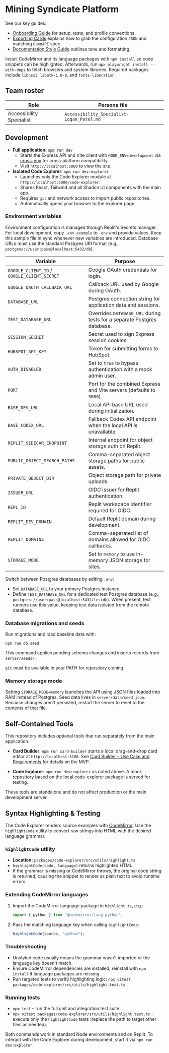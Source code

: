 # Mining Syndicate Platform


See our key guides:

- [Onboarding Guide](docs/onboarding.md) for setup, tests, and profile conventions.
- [Exporting Cards](docs/exporting-cards.md) explains how to grab the configuration `JSON` and matching `OpenAPI` spec.
- [Documentation Style Guide](docs/style-guide.md) outlines tone and formatting.

Install CodeMirror and its language packages with `npm install` so code snippets can be highlighted.
Afterwards, run `npx playwright install --with-deps` to fetch browsers and system libraries.
Required packages include `libnss3`, `libatk-1.0-0`, and `fonts-liberation`.

## Team roster

| Role | Persona file |
|-----|--------------|
| Accessibility Specialist | `Accessibility_Specialist-Logan_Patel.md` |

## Development

- **Full application**: `npm run dev`
  - Starts the Express API and Vite client with `NODE_ENV=development` via [cross-env](https://www.npmjs.com/package/cross-env) for cross‑platform compatibility.
  - Visit `http://localhost:5000` to view the site.
- **Isolated Code Explorer**: `npm run dev:explorer`
  - Launches only the Code Explorer module at `http://localhost:5000/code-explorer`.
  - Shares React, Tailwind and all Shadcn UI components with the main app.
  - Requires `git` and network access to import public repositories.
  - Automatically opens your browser to the explorer page.

### Environment variables

Environment configuration is managed through Replit's Secrets manager. For local development, copy `.env.example` to `.env` and provide values. Keep this sample file in sync whenever new variables are introduced. Database URLs must use the standard Postgres URI format (e.g., `postgres://user:pass@localhost:5432/db`).

| Variable | Purpose |
|----------|---------|
| `GOOGLE_CLIENT_ID` / `GOOGLE_CLIENT_SECRET` | Google OAuth credentials for login. |
| `GOOGLE_OAUTH_CALLBACK_URL` | Callback URL used by Google during OAuth. |
| `DATABASE_URL` | Postgres connection string for application data and sessions. |
| `TEST_DATABASE_URL` | Overrides `DATABASE_URL` during tests for a separate Postgres database. |
| `SESSION_SECRET` | Secret used to sign Express session cookies. |
| `HUBSPOT_API_KEY` | Token for submitting forms to HubSpot. |
| `AUTH_DISABLED` | Set to `true` to bypass authentication with a mock admin user. |
| `PORT` | Port for the combined Express and Vite servers (defaults to `5000`). |
| `BASE_DEV_URL` | Local API base URL used during initialization. |
| `BASE_CODEX_URL` | Fallback Codex API endpoint when the local API is unavailable. |
| `REPLIT_SIDECAR_ENDPOINT` | Internal endpoint for object storage auth on Replit. |
| `PUBLIC_OBJECT_SEARCH_PATHS` | Comma-separated object storage paths for public assets. |
| `PRIVATE_OBJECT_DIR` | Object storage path for private uploads. |
| `ISSUER_URL` | OIDC issuer for Replit authentication. |
| `REPL_ID` | Replit workspace identifier required for OIDC. |
| `REPLIT_DEV_DOMAIN` | Default Replit domain during development. |
| `REPLIT_DOMAINS` | Comma-separated list of domains allowed for OIDC callbacks. |
| `STORAGE_MODE` | Set to `memory` to use in-memory JSON storage for sites. |


Switch between Postgres databases by editing `.env`:

- Set `DATABASE_URL` to your primary Postgres instance.
- Define `TEST_DATABASE_URL` for a dedicated test Postgres database (e.g., `postgres://user:pass@localhost:5432/testdb`). When present, test runners use this value, keeping test data isolated from the remote database.

### Database migrations and seeds

Run migrations and load baseline data with:

```
npm run db:seed
```

This command applies pending schema changes and inserts records from `server/seeds/`.

`git` must be available in your PATH for repository cloning.

### Memory storage mode

Setting `STORAGE_MODE=memory` launches the API using JSON files loaded into RAM
instead of Postgres. Seed data lives in `server/data/seed.json`. Because changes
aren't persisted, restart the server to reset to the contents of that file.

## Self-Contained Tools

This repository includes optional tools that run separately from the main application.

- **Card Builder**: `npm run card-builder` starts a local drag-and-drop card editor at `http://localhost:3100`. See [Card Builder – Use Case and Requirements](docs/card-builder-use-case-requirements.md) for details on the MVP.

- **Code Explorer**: `npm run dev:explorer` as noted above. A mock repository based on the local code-explorer package is served for testing.

These tools are standalone and do not affect production or the main development server.

## Syntax Highlighting & Testing

The Code Explorer renders source examples with [CodeMirror](https://codemirror.net/).
Use the `highlightCode` utility to convert raw strings into HTML with the
desired language grammar.

### `highlightCode` utility

- **Location:** `packages/code-explorer/src/utils/highlight.ts`
- `highlightCode(code, language)` returns highlighted HTML.
- If the grammar is missing or CodeMirror throws, the original code string is
  returned, causing the snippet to render as plain text to avoid runtime errors.

### Extending CodeMirror languages

1. Import the CodeMirror language package in `highlight.ts`, e.g.:
   ```ts
   import { python } from "@codemirror/lang-python";
   ```
2. Pass the matching language key when calling `highlightCode`:
   ```ts
   highlightCode(source, "python");
   ```

### Troubleshooting

- Unstyled code usually means the grammar wasn't imported or the language key
  doesn't match.
- Ensure CodeMirror dependencies are installed; reinstall with `npm install` if
  language packages are missing.
- Run targeted tests to verify highlighting logic: `npx vitest packages/code-explorer/src/utils/highlight.test.ts`.

### Running tests

- `npm test` – run the full unit and integration test suite.
- `npx vitest packages/code-explorer/src/utils/highlight.test.ts` – execute only
  the `highlightCode` tests (replace the path to target other files as needed).

Both commands work in standard Node environments and on Replit. To interact with
the Code Explorer during development, start it via `npm run dev:explorer`.
